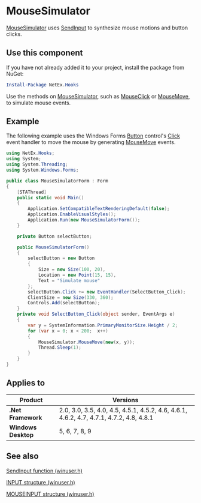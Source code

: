 # MouseSimulator

[MouseSimulator](xref:NetEx.Hooks.MouseSimulator) uses [SendInput](https://learn.microsoft.com/en-us/windows/win32/api/winuser/nf-winuser-sendinput) to synthesize mouse motions and button clicks.

## Use this component

If you have not already added it to your project, install the package from NuGet:

```powershell
Install-Package NetEx.Hooks
```

Use the methods on [MouseSimulator](xref:NetEx.Hooks.MouseSimulator), such as [MouseClick](xref:NetEx.Hooks.MouseSimulator.MouseClick*) or [MouseMove](xref:NetEx.Hooks.MouseSimulator.MouseMove*), to simulate mouse events.

## Example

The following example uses the Windows Forms [Button](xref:System.Windows.Forms.Button) control's [Click](xref:System.Windows.Forms.Control.Click) event handler to move the mouse by generating [MouseMove](xref:NetEx.Hooks.MouseSimulator.MouseMove*) events.

```csharp
using NetEx.Hooks;
using System;
using System.Threading;
using System.Windows.Forms;

public class MouseSimulatorForm : Form
{
    [STAThread]
    public static void Main()
    {
        Application.SetCompatibleTextRenderingDefault(false);
        Application.EnableVisualStyles();
        Application.Run(new MouseSimulatorForm());
    }

    private Button selectButton;

    public MouseSimulatorForm()
    {
        selectButton = new Button
        {
            Size = new Size(100, 20),
            Location = new Point(15, 15),
            Text = "Simulate mouse"
        };
        selectButton.Click += new EventHandler(SelectButton_Click);
        ClientSize = new Size(330, 360);
        Controls.Add(selectButton);
    }
    private void SelectButton_Click(object sender, EventArgs e)
    {
        var y = SystemInformation.PrimaryMonitorSize.Height / 2;
        for (var x = 0; x < 200;  x++)
        {
            MouseSimulator.MouseMove(new(x, y));
            Thread.Sleep(1);
        }
    }
}
```

## Applies to

Product             | Versions
--------------------|---------
**.Net Framework**  | 2.0, 3.0, 3.5, 4.0, 4.5, 4.5.1, 4.5.2, 4.6, 4.6.1, 4.6.2, 4.7, 4.7.1, 4.7.2, 4.8, 4.8.1
**Windows Desktop** | 5, 6, 7, 8, 9

## See also

[SendInput function (winuser.h)](https://learn.microsoft.com/en-us/windows/win32/api/winuser/nf-winuser-sendinput)

[INPUT structure (winuser.h)](https://learn.microsoft.com/en-us/windows/win32/api/winuser/ns-winuser-input)

[MOUSEINPUT structure (winuser.h)](https://learn.microsoft.com/en-us/windows/win32/api/winuser/ns-winuser-mouseinput)